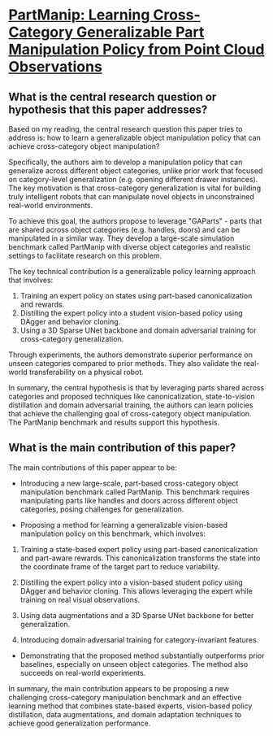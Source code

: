 # [PartManip: Learning Cross-Category Generalizable Part Manipulation   Policy from Point Cloud Observations](https://arxiv.org/abs/2303.16958)

## What is the central research question or hypothesis that this paper addresses?

 Based on my reading, the central research question this paper tries to address is: how to learn a generalizable object manipulation policy that can achieve cross-category object manipulation?

Specifically, the authors aim to develop a manipulation policy that can generalize across different object categories, unlike prior work that focused on category-level generalization (e.g. opening different drawer instances). The key motivation is that cross-category generalization is vital for building truly intelligent robots that can manipulate novel objects in unconstrained real-world environments. 

To achieve this goal, the authors propose to leverage "GAParts" - parts that are shared across object categories (e.g. handles, doors) and can be manipulated in a similar way. They develop a large-scale simulation benchmark called PartManip with diverse object categories and realistic settings to facilitate research on this problem. 

The key technical contribution is a generalizable policy learning approach that involves:
1) Training an expert policy on states using part-based canonicalization and rewards.
2) Distilling the expert policy into a student vision-based policy using DAgger and behavior cloning.
3) Using a 3D Sparse UNet backbone and domain adversarial training for cross-category generalization.

Through experiments, the authors demonstrate superior performance on unseen categories compared to prior methods. They also validate the real-world transferability on a physical robot.

In summary, the central hypothesis is that by leveraging parts shared across categories and proposed techniques like canonicalization, state-to-vision distillation and domain adversarial training, the authors can learn policies that achieve the challenging goal of cross-category object manipulation. The PartManip benchmark and results support this hypothesis.


## What is the main contribution of this paper?

 The main contributions of this paper appear to be:

- Introducing a new large-scale, part-based cross-category object manipulation benchmark called PartManip. This benchmark requires manipulating parts like handles and doors across different object categories, posing challenges for generalization. 

- Proposing a method for learning a generalizable vision-based manipulation policy on this benchmark, which involves:

1) Training a state-based expert policy using part-based canonicalization and part-aware rewards. This canonicalization transforms the state into the coordinate frame of the target part to reduce variability. 

2) Distilling the expert policy into a vision-based student policy using DAgger and behavior cloning. This allows leveraging the expert while training on real visual observations.

3) Using data augmentations and a 3D Sparse UNet backbone for better generalization.

4) Introducing domain adversarial training for category-invariant features.

- Demonstrating that the proposed method substantially outperforms prior baselines, especially on unseen object categories. The method also succeeds on real-world experiments.

In summary, the main contribution appears to be proposing a new challenging cross-category manipulation benchmark and an effective learning method that combines state-based experts, vision-based policy distillation, data augmentations, and domain adaptation techniques to achieve good generalization performance.
